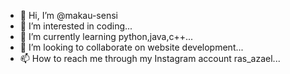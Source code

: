 - 👋 Hi, I’m @makau-sensi
- 👀 I’m interested in coding...
- 🌱 I’m currently learning python,java,c++...
- 💞️ I’m looking to collaborate on website development...
- 📫 How to reach me through my Instagram account ras_azael...

<!---
makau-sensi/makau-sensi is a ✨ special ✨ repository because its `README.md` (this file) appears on your GitHub profile.
You can click the Preview link to take a look at your changes.
--->
